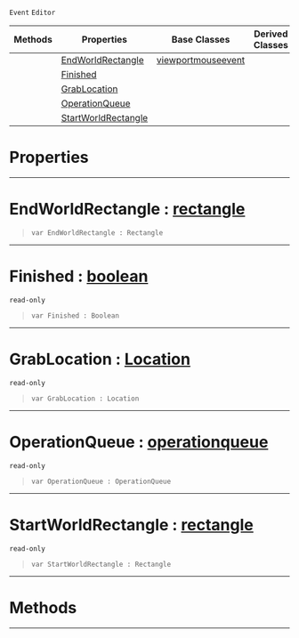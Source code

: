  `Event` `Editor`



|Methods|Properties|Base Classes|Derived Classes|
|---|---|---|---|
| |[ EndWorldRectangle](https://github.com/zeroengineteam/ZeroDocs/code_reference/class_reference/manipulatortoolevent.markdown#endworldrectangle-zero-e)|[viewportmouseevent](https://github.com/zeroengineteam/ZeroDocs/code_reference/class_reference/viewportmouseevent.markdown)| |
| |[ Finished](https://github.com/zeroengineteam/ZeroDocs/code_reference/class_reference/manipulatortoolevent.markdown#finished-zero-engine-doc)| | |
| |[ GrabLocation](https://github.com/zeroengineteam/ZeroDocs/code_reference/class_reference/manipulatortoolevent.markdown#grablocation-zero-engine)| | |
| |[ OperationQueue](https://github.com/zeroengineteam/ZeroDocs/code_reference/class_reference/manipulatortoolevent.markdown#operationqueue-zero-engi)| | |
| |[ StartWorldRectangle](https://github.com/zeroengineteam/ZeroDocs/code_reference/class_reference/manipulatortoolevent.markdown#startworldrectangle-zero)| | |


 #  Properties


---  
 #  EndWorldRectangle : [rectangle](https://github.com/zeroengineteam/ZeroDocs/code_reference/class_reference/rectangle.markdown)

> 
> ``` lang=cpp, name=Zilch
> var EndWorldRectangle : Rectangle


---  
 #  Finished : [boolean](https://github.com/zeroengineteam/ZeroDocs/code_reference/zilch_base_types/boolean.markdown)

 `read-only`

> 
> ``` lang=cpp, name=Zilch
> var Finished : Boolean


---  
 #  GrabLocation : [Location](https://github.com/zeroengineteam/ZeroDocs/code_reference/enum_reference.markdown#location)

 `read-only`

> 
> ``` lang=cpp, name=Zilch
> var GrabLocation : Location


---  
 #  OperationQueue : [operationqueue](https://github.com/zeroengineteam/ZeroDocs/code_reference/class_reference/operationqueue.markdown)

 `read-only`

> 
> ``` lang=cpp, name=Zilch
> var OperationQueue : OperationQueue


---  
 #  StartWorldRectangle : [rectangle](https://github.com/zeroengineteam/ZeroDocs/code_reference/class_reference/rectangle.markdown)

 `read-only`

> 
> ``` lang=cpp, name=Zilch
> var StartWorldRectangle : Rectangle


---  
 #  Methods


---  
 

 